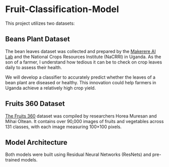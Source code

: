 # Fruit-Classification-Model
This project utilizes two datasets:

## Beans Plant Dataset

The bean leaves dataset was collected and prepared by the [Makerere AI Lab](https://air.ug/dataset-details/2/) and the National Crops Resources Institute (NaCRRI) in Uganda. As the son of a farmer, I understand how tedious it can be to check on crop leaves daily to assess their health.

We will develop a classifier to accurately predict whether the leaves of a bean plant are diseased or healthy. This innovation could help farmers in Uganda achieve a relatively high crop yield.

## Fruits 360 Dataset

[The Fruits 360](https://github.com/fruits-360) dataset was compiled by researchers Horea Muresan and Mihai Oltean. It contains over 90,000 images of fruits and vegetables across 131 classes, with each image measuring 100×100 pixels.

## Model Architecture

Both models were built using Residual Neural Networks (ResNets) and pre-trained models.
